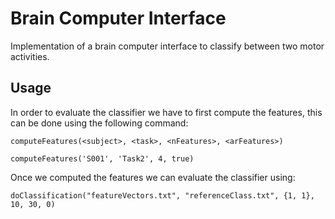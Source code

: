 # Brain Computer Interface

Implementation of a brain computer interface to
classify between two motor activities.

## Usage
In order to evaluate the classifier we have to first compute
the features, this can be done using the following command:

`computeFeatures(<subject>, <task>, <nFeatures>, <arFeatures>)`

`computeFeatures('S001', 'Task2', 4, true)`

Once we computed the features we can evaluate the classifier
using:

`doClassification("featureVectors.txt", "referenceClass.txt", {1, 1}, 10, 30, 0)`